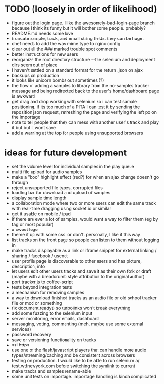 # TODO (loosely in order of likelihood)
* figure out the login page. I like the awesomely-bad-login-page branch because
  I think its funny but it will bother some people. probably?
* README.md needs some love
* truncate sample, track, and email string fields. they can be huge.
* chef needs to add the wav mime type to nginx config
* clear out all the ### marked trouble spot comments
* better instructions for new users
* reorganize the root directory structure --the selenium and deployment dirs
  seem out of place
* I haven't settled on a standard format for the return .json on ajax
* backups on production
* it looks like unicorn bombs out sometimes (?)
* the flow of adding a samples to library from the no-samples tracker message
  and being redirected back to the user's home/dashboard page is awkward
* get drag and drop working with selenium so i can test sample positioning. if
  its too much of a PITA I can test
  it by sending the reposition json request, refreshing the page and verifying
  the left px on the importage
* note to tell people that they can mess with another user's track and play
  it but but it wont save
* add a warning at the top for people using unsupported browsers

# ideas for future development
* set the volume level for individual samples in the play queue
* multi file upload for audio samples
* make a "boo" highlight effect (red?) for when an ajax change doesn't
  go through
* reject unsupported file types, corrupted files
* loading bar for download and upload of samples
* display sample time length
* a collaboration mode where two or more users can edit the same track with
  real-time dragging using socket.io or similar
* get it usable on mobile / ipad
* if there are ever a lot of samples, would want a way to filter them
  (eg by tag or most popular)
* a sweet logo
* theme it up with some css. or don't. personally, I like it this way
* list tracks on the front page so people can listen to them without logging in
* make tracks displayable as a link or iframe snippet for external
  linking / sharing / facebook / usenet
* user profile page is discoverable to other users and has picture, description, info 
* let users edit other users tracks and save it as their own fork or draft
  (maybe with a breadcrumb style attribution to the original author)
* port tracker.js to coffee-script
* tests beyond integration tests
* a mechanism for removing samples
* a way to download finished tracks as an audio file or old school tracker file
  or mod or something
* fix document.ready() so turbolinks won't break everything
* add some fuzzing to the selenium input
* server monitoring, error emails, dashboard
* messaging, voting, commenting (meh. maybe use some external services)
* password recovery
* save or versioning functionality on tracks
* ssl https
* use one of the flash/javascript players that can handle more audio
  types/streaming/caching and be consistent across browsers
* testing on production. I would like to be able to run selenium a/
  test.wtfnewyork.com before switching the symlink to current
* make tracks and samples rename-able
* some unit tests on importage. importage handling is kinda complicated
